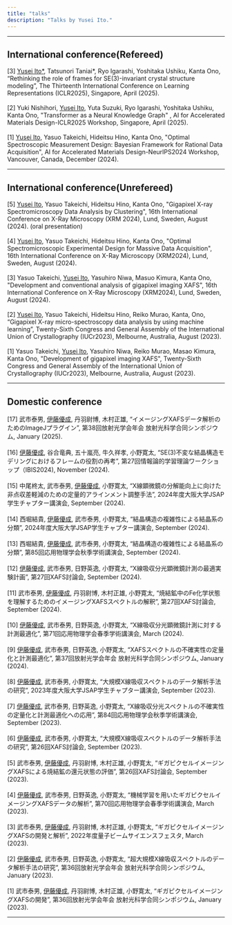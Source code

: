 ```yaml
---
title: "talks"
description: "Talks by Yusei Ito."
---
```


---

## International conference(Refereed)
[3] <ins>Yusei Ito\*</ins>, Tatsunori Taniai\*, Ryo Igarashi, Yoshitaka Ushiku, Kanta Ono, “Rethinking the role of frames for SE(3)-invariant crystal structure modeling”, The Thirteenth International Conference on Learning Representations (ICLR2025), Singapore, April (2025).
<br>
<br>
[2] Yuki Nishihori, <ins>Yusei Ito</ins>, Yuta Suzuki, Ryo Igarashi, Yoshitaka Ushiku, Kanta Ono, "Transformer as a Neural Knowledge Graph" , AI for Accelerated Materials Design-ICLR2025 Workshop, Singapore, April (2025).
<br>
<br>
[1] <ins>Yusei Ito</ins>, Yasuo Takeichi, Hideitsu Hino, Kanta Ono, "Optimal Spectroscopic Measurement Design: Bayesian Framework for Rational Data Acquisition", AI for Accelerated Materials Design-NeurIPS2024 Workshop, Vancouver, Canada, December (2024).

---

## International conference(Unrefereed)
[5] <ins>Yusei Ito</ins>, Yasuo Takeichi, Hideitsu Hino, Kanta Ono, "Gigapixel X-ray Spectromicroscopy Data Analysis by Clustering", 16th International Conference on X-Ray Microscopy (XRM 2024), Lund, Sweden, August (2024). (oral presentation) 
<br>
<br>
[4] <ins>Yusei Ito</ins>, Yasuo Takeichi, Hideitsu Hino, Kanta Ono, "Optimal Spectromicroscopic Experimental Design for Massive Data Acquisition", 16th International Conference on X-Ray Microscopy (XRM2024), Lund, Sweden, August (2024). 
<br>
<br>
[3] Yasuo Takeichi, <ins>Yusei Ito</ins>, Yasuhiro Niwa, Masuo Kimura, Kanta Ono, "Development and conventional analysis of gigapixel imaging XAFS", 16th International Conference on X-Ray Microscopy (XRM2024), Lund, Sweden, August (2024).
<br>
<br>
[2] <ins>Yusei Ito</ins>, Yasuo Takeichi, Hideitsu Hino, Reiko Murao, Kanta, Ono, “Gigapixel X-ray micro-spectroscopy data analysis by using machine learning”, Twenty-Sixth Congress and General Assembly of the International Union of Crystallography (IUCr2023), Melbourne, Australia, August (2023).
<br>
<br>
[1] Yasuo Takeichi, <ins>Yusei Ito</ins>, Yasuhiro Niwa, Reiko Murao, Masao Kimura, Kanta Ono, "Development of gigapixel imaging XAFS", Twenty-Sixth Congress and General Assembly of the International Union of Crystallography (IUCr2023), Melbourne, Australia, August (2023).

---

## Domestic conference
[17] 武市泰男, <ins>伊藤優成</ins>, 丹羽尉博, 木村正雄, “イメージングXAFSデータ解析のためのImageJプラグイン”, 第38回放射光学会年会 放射光科学合同シンポジウム, January (2025).
<br>
<br>
[16] <ins>伊藤優成</ins>, 谷合竜典, 五十嵐亮, 牛久祥孝, 小野寛太, “SE(3)不変な結晶構造モデリングにおけるフレームの役割の再考”, 第27回情報論的学習理論ワークショップ（IBIS2024), November (2024).
<br>
<br>
[15] 中尾柊太, 武市泰男, <ins>伊藤優成</ins>, 小野寛太, “X線顕微鏡の分解能向上に向けた非点収差軽減のための定量的アラインメント調整手法”, 2024年度大阪大学JSAP学生チャプター講演会, September (2024).
<br>
<br>
[14] 西堀結貴, <ins>伊藤優成</ins>, 武市泰男, 小野寛太, “結晶構造の複雑性による結晶系の分類”, 2024年度大阪大学JSAP学生チャプター講演会, September (2024).
<br>
<br>
[13] 西堀結貴, <ins>伊藤優成</ins>, 武市泰男, 小野寛太, “結晶構造の複雑性による結晶系の分類”, 第85回応用物理学会秋季学術講演会, September (2024).
<br>
<br>
[12] <ins>伊藤優成</ins>, 武市泰男, 日野英逸, 小野寛太, “X線吸収分光顕微鏡計測の最適実験計画”, 第27回XAFS討論会, September (2024).
<br>
<br>
[11] 武市泰男, <ins>伊藤優成</ins>, 丹羽尉博, 木村正雄, 小野寛太, “焼結鉱中のFe化学状態を理解するためのイメージングXAFSスペクトルの解釈”, 第27回XAFS討論会, September (2024).
<br>
<br>
[10] <ins>伊藤優成</ins>, 武市泰男, 日野英逸, 小野寛太, “X線吸収分光顕微鏡計測に対する計測最適化”, 第71回応用物理学会春季学術講演会, March (2024).
<br>
<br>
[9] <ins>伊藤優成</ins>, 武市泰男, 日野英逸, 小野寛太, “XAFSスペクトルの不確実性の定量化と計測最適化”, 第37回放射光学会年会 放射光科学合同シンポジウム, January (2024).
<br>
<br>
[8] <ins>伊藤優成</ins>, 武市泰男, 小野寛太, “大規模X線吸収スペクトルのデータ解析手法の研究”, 2023年度大阪大学JSAP学生チャプター講演会, September (2023).
<br>
<br>
[7] <ins>伊藤優成</ins>, 武市泰男, 日野英逸, 小野寛太, “X線吸収分光スペクトルの不確実性の定量化と計測最適化への応用”, 第84回応用物理学会秋季学術講演会, September (2023).
<br>
<br>
[6] <ins>伊藤優成</ins>, 武市泰男, 小野寛太, “大規模X線吸収スペクトルのデータ解析手法の研究”, 第26回XAFS討論会, September (2023).
<br>
<br>
[5] 武市泰男, <ins>伊藤優成</ins>, 丹羽尉博, 木村正雄, 小野寛太, “ギガピクセルイメージングXAFSによる焼結鉱の還元状態の評価”, 第26回XAFS討論会, September (2023).
<br>
<br>
[4] <ins>伊藤優成</ins>, 武市泰男, 日野英逸, 小野寛太, “機械学習を用いたギガピクセルイメージングXAFSデータの解析”, 第70回応用物理学会春季学術講演会, March (2023).
<br>
<br>
[3] 武市泰男, <ins>伊藤優成</ins>, 丹羽尉博, 木村正雄, 小野寛太, “ギガピクセルイメージングXAFSの開発と解析”, 2022年度量子ビームサイエンスフェスタ, March (2023).
<br>
<br>
[2] <ins>伊藤優成</ins>, 武市泰男, 日野英逸, 小野寛太, “超大規模X線吸収スペクトルのデータ解析手法の研究”, 第36回放射光学会年会 放射光科学合同シンポジウム, January (2023).
<br>
<br>
[1] 武市泰男, <ins>伊藤優成</ins>, 丹羽尉博, 木村正雄, 小野寛太, “ギガピクセルイメージングXAFSの開発”, 第36回放射光学会年会 放射光科学合同シンポジウム, January (2023).

---
